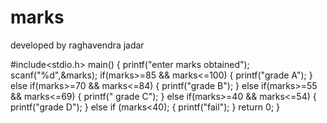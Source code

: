 # marks
developed by raghavendra  jadar 



#include<stdio.h>
main()
{
printf("enter marks obtained");
scanf("%d",&marks);
if(marks>=85 && marks<=100)
{
printf("grade A");
}
else if(marks>=70 && marks<=84)
{
printf("grade B");
}
else if(marks>=55 && marks<=69)
{
printf(" grade C");
}
else if(marks>=40 && marks<=54)
{
printf("grade D");
}
else if (marks<40);
{
printf("fail");
}
return 0;
}
